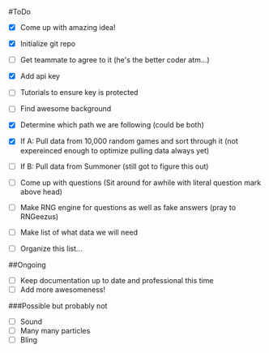 #ToDo
- [X] Come up with amazing idea!
- [X] Initialize git repo
- [ ] Get teammate to agree to it (he's the better coder atm...)
- [X] Add api key
- [ ] Tutorials to ensure key is protected
- [ ] Find awesome background
- [X] Determine which path we are following (could be both)
- [X] If A: Pull data from 10,000 random games and sort through it (not expereinced enough to optimize pulling data always yet)
- [ ] If B: Pull data from Summoner (still got to figure this out)
- [ ] Come up with questions (Sit around for awhile with literal question mark above head)
- [ ] Make RNG engine for questions as well as fake answers (pray to RNGeezus)
- [ ] Make list of what data we will need
- [ ] Organize this list...


##Ongoing
- [ ] Keep documentation up to date and professional this time
- [ ] Add more awesomeness!

###Possible but probably not
- [ ] Sound
- [ ] Many many particles
- [ ] Bling